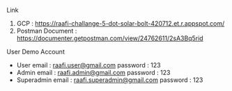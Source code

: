 Link 
1. GCP : https://raafi-challange-5-dot-solar-bolt-420712.et.r.appspot.com/
2. Postman Document : https://documenter.getpostman.com/view/24762611/2sA3Bq5rid

User Demo Account
- User
  email : raafi.user@gmail.com
  password : 123
- Admin
  email : raafi.admin@gmail.com
  password : 123
- Superadmin
  email : raafi.superadmin@gmail.com
  password : 123
